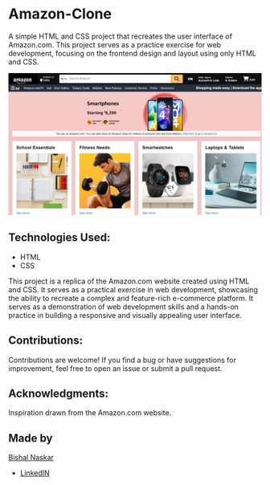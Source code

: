# Amazon-Clone

A simple HTML and CSS project that recreates the user interface of Amazon.com. This project serves as a practice exercise for web development, focusing on the frontend design and layout using only HTML and CSS.

<img src="https://github.com/Bishal-5/Amazon-Clone/blob/main/Amazon-Clone/Screenshot/Amazon.jpeg">
<h2>Technologies Used:</h2>
<ul>
  <li>HTML</li>
  <li>CSS</li>
</ul>

This project is a replica of the Amazon.com website created using HTML and CSS. It serves as a practical exercise in web development, showcasing the ability to recreate a complex and feature-rich e-commerce platform. It serves as a demonstration of web development skills and a hands-on practice in building a responsive and visually appealing user interface.

<h2>Contributions:</h2>
Contributions are welcome! If you find a bug or have suggestions for improvement, feel free to open an issue or submit a pull request.

<h2>Acknowledgments:</h2>
Inspiration drawn from the Amazon.com website.

<h2>Made by</h2>
<a href="https://github.com/Bishal-5">Bishal Naskar</a>

<ul>
  <li><a href="https://www.linkedin.com/in/bishal-naskar-2a5716250/">LinkedIN</a></li>
</ul>
